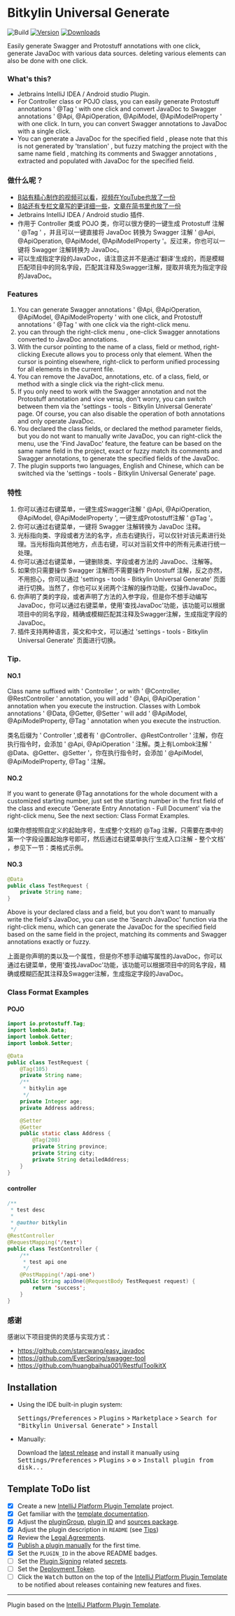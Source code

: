 # Bitkylin Universal Generate

![Build](https://github.com/bitkylin/bitkylin-universal-generate/workflows/Build/badge.svg)
[![Version](https://img.shields.io/jetbrains/plugin/v/cc.bitky.jetbrains.plugin.universalgenerate.svg)](https://plugins.jetbrains.com/plugin/22348-bitkylin-universal-generate)
[![Downloads](https://img.shields.io/jetbrains/plugin/d/cc.bitky.jetbrains.plugin.universalgenerate.svg)](https://plugins.jetbrains.com/plugin/22348-bitkylin-universal-generate)

<!-- Plugin description -->

Easily generate Swagger and Protostuff annotations with one click, generate JavaDoc with various data sources. deleting various elements can also be done with one click.

### What's this?

- Jetbrains IntelliJ IDEA / Android studio Plugin.
- For Controller class or POJO class, you can easily generate Protostuff annotations ' @Tag ' with one click and convert JavaDoc to Swagger annotations ' @Api, @ApiOperation, @ApiModel, @ApiModelProperty ' with one click. In turn, you can convert Swagger annotations to JavaDoc with a single click.
- You can generate a JavaDoc for the specified field , please note that this is not generated by 'translation' , but fuzzy matching the project with the same name field , matching its comments and Swagger annotations , extracted and populated with JavaDoc for the specified field.

### 做什么呢？

- [B站有精心制作的视频可以看](https://www.bilibili.com/video/BV1y8411r7t5)，[视频在YouTube也放了一份](https://youtu.be/U-Q_8e5cdWA)
- [B站还有专栏文章写的更详细一些](https://www.bilibili.com/read/cv26912030)，[文章在简书里也放了一份](https://www.jianshu.com/p/151679589c4b)
- Jetbrains IntelliJ IDEA / Android studio 插件.
- 作用于 Controller 类或 POJO 类，你可以很方便的一键生成 Protostuff 注解 ' @Tag ' ，并且可以一键直接将 JavaDoc 转换为 Swagger 注解 ' @Api, @ApiOperation, @ApiModel, @ApiModelProperty '。反过来，你也可以一键将 Swagger 注解转换为 JavaDoc。
- 可以生成指定字段的JavaDoc，请注意这并不是通过'翻译'生成的，而是模糊匹配项目中的同名字段，匹配其注释及Swagger注解，提取并填充为指定字段的JavaDoc。

### Features

1. You can generate Swagger annotations ' @Api, @ApiOperation, @ApiModel, @ApiModelProperty ' with one click, and Protostuff annotations ' @Tag ' with one click via the right-click menu.
2. you can through the right-click menu , one-click Swagger annotations converted to JavaDoc annotations.
3. With the cursor pointing to the name of a class, field or method, right-clicking Execute allows you to process only that element. When the cursor is pointing elsewhere, right-click to perform unified processing for all elements in the current file.
4. You can remove the JavaDoc, annotations, etc. of a class, field, or method with a single click via the right-click menu.
5. If you only need to work with the Swagger annotation and not the Protostuff annotation and vice versa, don't worry, you can switch between them via the 'settings - tools - Bitkylin Universal Generate' page. Of course, you can also disable the operation of both annotations and only operate JavaDoc.
6. You declared the class fields, or declared the method parameter fields, but you do not want to manually write JavaDoc, you can right-click the menu, use the 'Find JavaDoc' feature, the feature can be based on the same name field in the project, exact or fuzzy match its comments and Swagger annotations, to generate the specified fields of the JavaDoc.
7. The plugin supports two languages, English and Chinese, which can be switched via the 'settings - tools - Bitkylin Universal Generate' page.

### 特性

1. 你可以通过右键菜单，一键生成Swagger注解 ' @Api, @ApiOperation, @ApiModel, @ApiModelProperty ', 一键生成Protostuff注解 ' @Tag '。
2. 你可以通过右键菜单，一键将 Swagger 注解转换为 JavaDoc 注释。
3. 光标指向类、字段或者方法的名字，点击右键执行，可以仅针对该元素进行处理。当光标指向其他地方，点击右键，可以对当前文件中的所有元素进行统一处理。
4. 你可以通过右键菜单，一键删除类、字段或者方法的 JavaDoc、注解等。
5. 如果你只需要操作 Swagger 注解而不需要操作 Protostuff 注解，反之亦然，不用担心，你可以通过 'settings - tools - Bitkylin Universal Generate' 页面进行切换。当然了，你也可以关闭两个注解的操作功能，仅操作JavaDoc。
6. 你声明了类的字段，或者声明了方法的入参字段，但是你不想手动编写JavaDoc，你可以通过右键菜单，使用'查找JavaDoc'功能，该功能可以根据项目中的同名字段，精确或模糊匹配其注释及Swagger注解，生成指定字段的JavaDoc。
7. 插件支持两种语言，英文和中文，可以通过 'settings - tools - Bitkylin Universal Generate' 页面进行切换。

### Tip.

#### NO.1

Class name suffixed with ' Controller ', or with ' @Controller, @RestController ' annotation, you will add ' @Api, @ApiOperation ' annotation when you execute the instruction. Classes with Lombok annotations ' @Data, @Getter, @Setter ' will add ' @ApiModel, @ApiModelProperty, @Tag ' annotation when you execute the instruction.

类名后缀为 ' Controller ',或者有 ' @Controller、@RestController ' 注解，你在执行指令时，会添加 ' @Api, @ApiOperation ' 注解。类上有Lombok注解 ' @Data、@Getter、@Setter '，你在执行指令时，会添加 ' @ApiModel, @ApiModelProperty, @Tag ' 注解。

#### NO.2

If you want to generate @Tag annotations for the whole document with a customized starting number, just set the starting number in the first field of the class and execute 'Generate Entry Annotation - Full Document' via the right-click menu, See the next section: Class Format Examples.

如果你想按照自定义的起始序号，生成整个文档的 @Tag 注解，只需要在类中的第一个字段设置起始序号即可，然后通过右键菜单执行'生成入口注解 - 整个文档' ，参见下一节：类格式示例。

#### NO.3

```java
@Data
public class TestRequest {
    private String name;
}
```

Above is your declared class and a field, but you don't want to manually write the field's JavaDoc, you can use the 'Search JavaDoc' function via the right-click menu, which can generate the JavaDoc for the specified field based on the same field in the project, matching its comments and Swagger annotations exactly or fuzzy.

上面是你声明的类以及一个属性，但是你不想手动编写属性的JavaDoc，你可以通过右键菜单，使用'查找JavaDoc'功能，该功能可以根据项目中的同名字段，精确或模糊匹配其注释及Swagger注解，生成指定字段的JavaDoc。

### Class Format Examples

#### POJO

```java
import io.protostuff.Tag;
import lombok.Data;
import lombok.Getter;
import lombok.Setter;

@Data
public class TestRequest {
    @Tag(105)
    private String name;
    /**
     * bitkylin age
     */
    private Integer age;
    private Address address;

    @Setter
    @Getter
    public static class Address {
        @Tag(208)
        private String province;
        private String city;
        private String detailedAddress;
    }
}
```

#### controller

```java
/**
 * test desc
 *
 * @author bitkylin
 */
@RestController
@RequestMapping('/test')
public class TestController {
    /**
     * test api one
     */
    @PostMapping('/api-one')
    public String apiOne(@RequestBody TestRequest request) {
        return 'success';
    }
}
```

### 感谢

感谢以下项目提供的灵感与实现方式：

- https://github.com/starcwang/easy_javadoc
- https://github.com/EverSpring/swagger-tool
- https://github.com/huangbaihua001/RestfulToolkitX

<!-- Plugin description end -->

## Installation

- Using the IDE built-in plugin system:
  
  <kbd>Settings/Preferences</kbd> > <kbd>Plugins</kbd> > <kbd>Marketplace</kbd> > <kbd>Search for "Bitkylin Universal Generate"</kbd> >
  <kbd>Install</kbd>
  
- Manually:

  Download the [latest release](https://github.com/bitkylin/bitkylin-universal-generate/releases/latest) and install it manually using
  <kbd>Settings/Preferences</kbd> > <kbd>Plugins</kbd> > <kbd>⚙️</kbd> > <kbd>Install plugin from disk...</kbd>

## Template ToDo list
- [x] Create a new [IntelliJ Platform Plugin Template][template] project.
- [x] Get familiar with the [template documentation][template].
- [x] Adjust the [pluginGroup](./gradle.properties), [plugin ID](./src/main/resources/META-INF/plugin.xml) and [sources package](./src/main/kotlin).
- [x] Adjust the plugin description in `README` (see [Tips][docs:plugin-description])
- [x] Review the [Legal Agreements](https://plugins.jetbrains.com/docs/marketplace/legal-agreements.html?from=IJPluginTemplate).
- [x] [Publish a plugin manually](https://plugins.jetbrains.com/docs/intellij/publishing-plugin.html?from=IJPluginTemplate) for the first time.
- [x] Set the `PLUGIN_ID` in the above README badges.
- [ ] Set the [Plugin Signing](https://plugins.jetbrains.com/docs/intellij/plugin-signing.html?from=IJPluginTemplate) related [secrets](https://github.com/JetBrains/intellij-platform-plugin-template#environment-variables).
- [ ] Set the [Deployment Token](https://plugins.jetbrains.com/docs/marketplace/plugin-upload.html?from=IJPluginTemplate).
- [ ] Click the <kbd>Watch</kbd> button on the top of the [IntelliJ Platform Plugin Template][template] to be notified about releases containing new features and fixes.

---
Plugin based on the [IntelliJ Platform Plugin Template][template].

[template]: https://github.com/JetBrains/intellij-platform-plugin-template
[docs:plugin-description]: https://plugins.jetbrains.com/docs/intellij/plugin-user-experience.html#plugin-description-and-presentation

